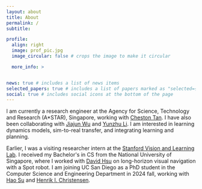 ```yaml
---
layout: about
title: About
permalink: /
subtitle: 

profile:
  align: right
  image: prof_pic.jpg
  image_circular: false # crops the image to make it circular

  more_info: >


news: true # includes a list of news items
selected_papers: true # includes a list of papers marked as "selected={true}"
social: true # includes social icons at the bottom of the page
---
```


I am currently a research engineer at the Agency for Science, Technology and Research (A*STAR), Singapore, working with [Cheston Tan](https://www.a-star.edu.sg/cfar/about-cfar/our-team/dr-cheston-tan). I have also been collaborating with [Jiajun Wu](https://jiajunwu.com/) and [Yunzhu Li](https://yunzhuli.github.io/). I am interested in learning dynamics models, sim-to-real transfer, and integrating learning and planning. 

Earlier, I was a visiting researcher intern at the [Stanford Vision and Learning Lab](https://svl.stanford.edu/). I received my Bachelor's in CS from the National University of Singapore, where I worked with [David Hsu](https://www.comp.nus.edu.sg/~dyhsu/) on long-horizon visual navigation with a Spot robot. I am joining UC San Diego as a PhD student in the Computer Science and Engineering Department in 2024 fall, working with [Hao Su](https://cseweb.ucsd.edu/~haosu/) and [Henrik I. Christensen](http://www.hichristensen.net/).

[//]: # (Link to your social media connections, too. This theme is set up to use [Font Awesome icons]&#40;https://fontawesome.com/&#41; and [Academicons]&#40;https://jpswalsh.github.io/academicons/&#41;, like the ones below. Add your Facebook, Twitter, LinkedIn, Google Scholar, or just disable all of them.)
